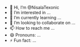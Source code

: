 - 👋 Hi, I’m @NisalaTexonic
- 👀 I’m interested in ...
- 🌱 I’m currently learning ...
- 💞️ I’m looking to collaborate on ...
- 📫 How to reach me ...
- 😄 Pronouns: ...
- ⚡ Fun fact: ...

<!---
NisalaTexonic/NisalaTexonic is a ✨ special ✨ repository because its `README.md` (this file) appears on your GitHub profile.
You can click the Preview link to take a look at your changes.
--->
